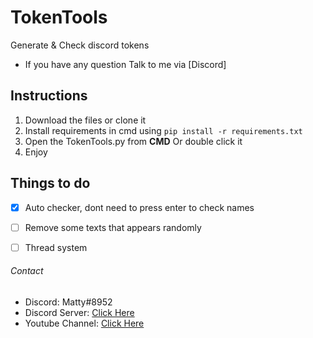 # TokenTools
Generate & Check discord tokens
- If you have any question Talk to me via [Discord]
 
## Instructions
1) Download the files or clone it
2) Install requirements in cmd using `pip install -r requirements.txt`
3) Open the TokenTools.py from **CMD** Or double click it
4) Enjoy
 
## Things to do
- [X] Auto checker, dont need to press enter to check names
- [ ] Remove some texts that appears randomly
- [ ] Thread system

 
###### Contact
- Discord: Matty#8952
- Discord Server: [Click Here](https://discord.gg/UgJhHu7)
- Youtube Channel: [Click Here](https://www.youtube.com/channel/UCJl6yxaNp3r1xkUoQHs4h6w?view_as=subscriber)
